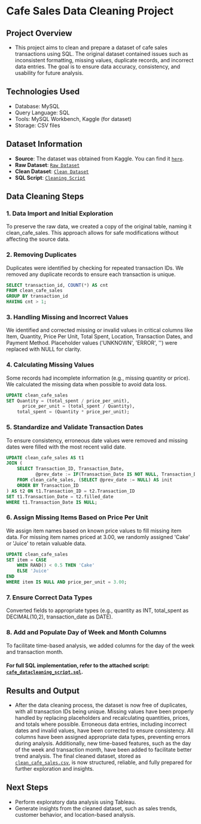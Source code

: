 # Cafe Sales Data Cleaning Project

## Project Overview
- This project aims to clean and prepare a dataset of cafe sales transactions using SQL. The original dataset contained issues such as inconsistent formatting, missing values, duplicate records, and incorrect data entries. The goal is to ensure data accuracy, consistency, and usability for future analysis.

## Technologies Used
- Database: MySQL
- Query Language: SQL
- Tools: MySQL Workbench, Kaggle (for dataset)
- Storage: CSV files

## Dataset Information
- **Source**: The dataset was obtained from Kaggle. You can find it [`here`](https://www.kaggle.com/datasets/ahmedmohamed2003/cafe-sales-dirty-data-for-cleaning-training).
- **Raw Dataset**: [`Raw Dataset`](./dirty_cafe_sales.csv)
- **Clean Dataset**: [`Clean Dataset`](./clean_cafe_sales.csv)
- **SQL Script**: [`Cleaning Script`](./cafe_datacleaning_script.sql)

## Data Cleaning Steps

### 1. Data Import and Initial Exploration
To preserve the raw data, we created a copy of the original table, naming it clean_cafe_sales. This approach allows for safe modifications without affecting the source data.

### 2. Removing Duplicates
Duplicates were identified by checking for repeated transaction IDs. We removed any duplicate records to ensure each transaction is unique.

```sql
SELECT transaction_id, COUNT(*) AS cnt
FROM clean_cafe_sales
GROUP BY transaction_id
HAVING cnt > 1;
```
  
### 3. Handling Missing and Incorrect Values
We identified and corrected missing or invalid values in critical columns like Item, Quantity, Price Per Unit, Total Spent, Location, Transaction Dates, and Payment Method. Placeholder values ('UNKNOWN', 'ERROR', '') were replaced with NULL for clarity.

### 4. Calculating Missing Values
Some records had incomplete information (e.g., missing quantity or price). We calculated the missing data when possible to avoid data loss.

```sql
UPDATE clean_cafe_sales
SET Quantity = (total_spent / price_per_unit),
	  price_per_unit = (total_spent / Quantity),
    total_spent = (Quantity * price_per_unit);
```

### 5. Standardize and Validate Transaction Dates
To ensure consistency, erroneous date values were removed and missing dates were filled with the most recent valid date.

```sql
UPDATE clean_cafe_sales AS t1
JOIN (
    SELECT Transaction_ID, Transaction_Date,
           @prev_date := IF(Transaction_Date IS NOT NULL, Transaction_Date, @prev_date) AS filled_date
    FROM clean_cafe_sales, (SELECT @prev_date := NULL) AS init
    ORDER BY Transaction_ID
) AS t2 ON t1.Transaction_ID = t2.Transaction_ID
SET t1.Transaction_Date = t2.filled_date
WHERE t1.Transaction_Date IS NULL;
```

### 6. Assign Missing Items Based on Price Per Unit
We assign item names based on known price values to fill missing item data. For missing item names priced at 3.00, we randomly assigned 'Cake' or 'Juice' to retain valuable data.

```sql
UPDATE clean_cafe_sales
SET item = CASE
    WHEN RAND() < 0.5 THEN 'Cake'
    ELSE 'Juice'
END
WHERE item IS NULL AND price_per_unit = 3.00;
```

### 7. Ensure Correct Data Types
Converted fields to appropriate types (e.g., quantity as INT, total_spent as DECIMAL(10,2), transaction_date as DATE).

### 8. Add and Populate Day of Week and Month Columns
To facilitate time-based analysis, we added columns for the day of the week and transaction month.

#### For full SQL implementation, refer to the attached script: [`cafe_datacleaning_script.sql`](./cafe_datacleaning_script.sql).

## Results and Output
- After the data cleaning process, the dataset is now free of duplicates, with all transaction IDs being unique. Missing values have been properly handled by replacing placeholders and recalculating quantities, prices, and totals where possible. Erroneous data entries, including incorrect dates and invalid values, have been corrected to ensure consistency. All columns have been assigned appropriate data types, preventing errors during analysis. Additionally, new time-based features, such as the day of the week and transaction month, have been added to facilitate better trend analysis. The final cleaned dataset, stored as [`clean_cafe_sales.csv`](./clean_cafe_sales.csv), is now structured, reliable, and fully prepared for further exploration and insights.

## Next Steps
- Perform exploratory data analysis using Tableau.
- Generate insights from the cleaned dataset, such as sales trends, customer behavior, and location-based analysis.



